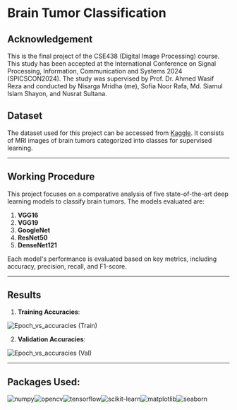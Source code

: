 # **Brain Tumor Classification**

## **Acknowledgement**
This is the final project of the CSE438 (Digital Image Processing) course. This study has been accepted at the International Conference on Signal Processing, Information, Communication and Systems 2024 (SPICSCON2024). The study was supervised by Prof. Dr. Ahmed Wasif Reza and conducted by Nisarga Mridha (me), Sofia Noor Rafa, Md. Siamul Islam Shayon, and Nusrat Sultana.

## **Dataset**
The dataset used for this project can be accessed from [Kaggle](https://www.kaggle.com/datasets/masoudnickparvar/brain-tumor-mri-dataset). It consists of MRI images of brain tumors categorized into classes for supervised learning.

---

## **Working Procedure**
This project focuses on a comparative analysis of five state-of-the-art deep learning models to classify brain tumors. The models evaluated are:

1. **VGG16**
2. **VGG19**
3. **GoogleNet**
4. **ResNet50**
5. **DenseNet121**

Each model's performance is evaluated based on key metrics, including accuracy, precision, recall, and F1-score.

---

## **Results**

1. **Training Accuracies**:


![Epoch_vs_accuracies (Train)](https://github.com/user-attachments/assets/35f11536-0c88-4d08-8020-3ca2d6a1b86b)


2. **Validation Accuracies**:


![Epoch_vs_accuracies (Val)](https://github.com/user-attachments/assets/bececec7-73a7-4714-a99f-ccc48e122864)


---

## Packages Used:
![numpy](https://img.shields.io/badge/Numpy-1.25.0-blue)![opencv](https://img.shields.io/badge/OpenCV-4.8.0-green)![tensorflow](https://img.shields.io/badge/TensorFlow-2.13.0-orange)![scikit-learn](https://img.shields.io/badge/Scikit--Learn-1.3.0-yellow)![matplotlib](https://img.shields.io/badge/Matplotlib-3.7.1-red)![seaborn](https://img.shields.io/badge/Seaborn-0.12.2-lightblue)
